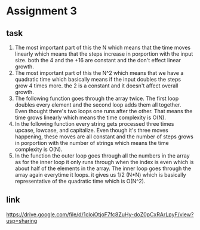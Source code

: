 # Assignment 3
## task
1. The most important part of this the N which means that the time moves linearly which means that the steps increase in porportion with the input size. both the 4 and the +16 are constant and the don't effect linear growth.
2. The most important part of this the N^2 which means that we have a quadratic time which basically means if the input doubles the steps grow 4 times more. the 2 is a constant and it doesn't affect overall growth.
3. The following function goes through the array twice. The first loop doubles every element and the second loop adds them all together. Even thought there's two loops one runs after the other. That means the time grows linearly which means the time complexity is O(N).
4. In the following function every string gets processed three times upcase, lowcase, and capitalize. Even though it's three moves happening, these moves are all constant and the number of steps grows in porportion with the number of strings which means the time complexity is O(N).
5. In the function the outer loop goes through all the numbers in the array as for the inner loop it only runs through when the index is even which is about half of the elements in the array. The inner loop goes through the array again everytime it loops. it gives us 1/2 (N*N) which is basically representative of the quadratic time which is O(N^2).
## link
https://drive.google.com/file/d/1cloiOtjoF7fc8ZuHy-doZ0pCxRArLpyF/view?usp=sharing
